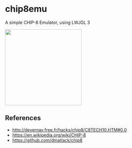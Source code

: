 # chip8emu
A simple CHIP-8 Emulator, using LWJGL 3  
  
<img src="https://i.imgur.com/8xLh3rh.png" width="250" height="250">

## References
- http://devernay.free.fr/hacks/chip8/C8TECH10.HTM#0.0
- https://en.wikipedia.org/wiki/CHIP-8
- https://github.com/dmatlack/chip8